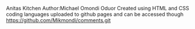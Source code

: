 Anitas Kitchen
Author:Michael Omondi Oduor
Created using HTML and CSS coding languages
uploaded to github pages and can be accessed though https://github.com/Mikmondi/comments.git
